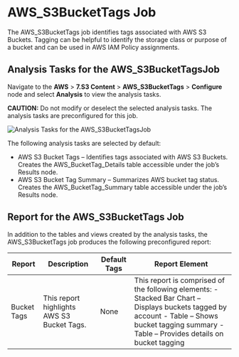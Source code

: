 # AWS_S3BucketTags Job

The AWS_S3BucketTags job identifies tags associated with AWS S3 Buckets. Tagging can be helpful to
identify the storage class or purpose of a bucket and can be used in AWS IAM Policy assignments.

## Analysis Tasks for the AWS_S3BucketTagsJob

Navigate to the **AWS** > **7.S3 Content** > **AWS_S3BucketTags** > **Configure** node and select
**Analysis** to view the analysis tasks.

**CAUTION:** Do not modify or deselect the selected analysis tasks. The analysis tasks are
preconfigured for this job.

![Analysis Tasks for the AWS_S3BucketTagsJob](/img/product_docs/accessanalyzer/12.0/solutions/aws/s3content/s3buckettagsanalysis.webp)

The following analysis tasks are selected by default:

- AWS S3 Bucket Tags – Identifies tags associated with AWS S3 Buckets. Creates the
  AWS_BucketTag_Details table accessible under the job’s Results node.
- AWS S3 Bucket Tag Summary – Summarizes AWS bucket tag status. Creates the AWS_BucketTag_Summary
  table accessible under the job’s Results node.

## Report for the AWS_S3BucketTags Job

In addition to the tables and views created by the analysis tasks, the AWS_S3BucketTags job produces
the following preconfigured report:

| Report      | Description                                | Default Tags | Report Element                                                                                                                                                                                   |
| ----------- | ------------------------------------------ | ------------ | ------------------------------------------------------------------------------------------------------------------------------------------------------------------------------------------------ |
| Bucket Tags | This report highlights AWS S3 Bucket Tags. | None         | This report is comprised of the following elements: - Stacked Bar Chart – Displays buckets tagged by account - Table – Shows bucket tagging summary - Table – Provides details on bucket tagging |
